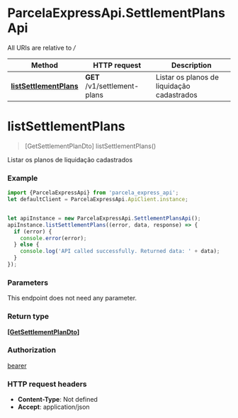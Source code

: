 # ParcelaExpressApi.SettlementPlansApi

All URIs are relative to */*

Method | HTTP request | Description
------------- | ------------- | -------------
[**listSettlementPlans**](SettlementPlansApi.md#listSettlementPlans) | **GET** /v1/settlement-plans | Listar os planos de liquidação cadastrados

<a name="listSettlementPlans"></a>
# **listSettlementPlans**
> [GetSettlementPlanDto] listSettlementPlans()

Listar os planos de liquidação cadastrados

### Example
```javascript
import {ParcelaExpressApi} from 'parcela_express_api';
let defaultClient = ParcelaExpressApi.ApiClient.instance;


let apiInstance = new ParcelaExpressApi.SettlementPlansApi();
apiInstance.listSettlementPlans((error, data, response) => {
  if (error) {
    console.error(error);
  } else {
    console.log('API called successfully. Returned data: ' + data);
  }
});
```

### Parameters
This endpoint does not need any parameter.

### Return type

[**[GetSettlementPlanDto]**](GetSettlementPlanDto.md)

### Authorization

[bearer](../README.md#bearer)

### HTTP request headers

 - **Content-Type**: Not defined
 - **Accept**: application/json


